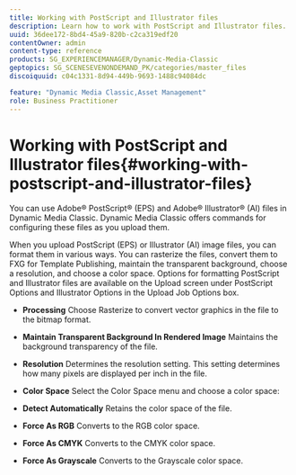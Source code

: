 ```yaml
---
title: Working with PostScript and Illustrator files
description: Learn how to work with PostScript and Illustrator files.
uuid: 36dee172-8bd4-45a9-820b-c2ca319edf20
contentOwner: admin
content-type: reference
products: SG_EXPERIENCEMANAGER/Dynamic-Media-Classic
geptopics: SG_SCENESEVENONDEMAND_PK/categories/master_files
discoiquuid: c04c1331-8d94-449b-9693-1488c94084dc

feature: "Dynamic Media Classic,Asset Management"
role: Business Practitioner
---
```


# Working with PostScript and Illustrator files{#working-with-postscript-and-illustrator-files}

You can use Adobe® PostScript® (EPS) and Adobe® Illustrator® (AI) files in Dynamic Media Classic. Dynamic Media Classic offers commands for configuring these files as you upload them.

When you upload PostScript (EPS) or Illustrator (AI) image files, you can format them in various ways. You can rasterize the files, convert them to FXG for Template Publishing, maintain the transparent background, choose a resolution, and choose a color space. Options for formatting PostScript and Illustrator files are available on the Upload screen under PostScript Options and Illustrator Options in the Upload Job Options box.

* **Processing**
Choose Rasterize to convert vector graphics in the file to the bitmap format.

* **Maintain Transparent Background In Rendered Image**
Maintains the background transparency of the file.

* **Resolution**
Determines the resolution setting. This setting determines how many pixels are displayed per inch in the file.

* **Color Space**
Select the Color Space menu and choose a color space:

* **Detect Automatically**
Retains the color space of the file.

* **Force As RGB**
Converts to the RGB color space.

* **Force As CMYK**
Converts to the CMYK color space.

* **Force As Grayscale**
Converts to the Grayscale color space.
